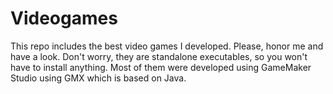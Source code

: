 # Videogames

This repo includes the best video games I developed. Please, honor me and have a look. Don't worry, they are standalone executables, so you won't have to install anything. Most of them were developed using GameMaker Studio using GMX which is based on Java.
